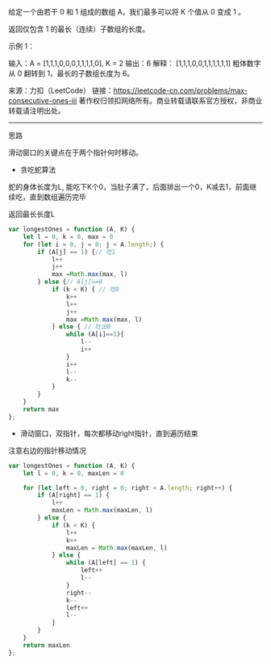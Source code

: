 给定一个由若干 0 和 1 组成的数组 A，我们最多可以将 K 个值从 0 变成 1 。

返回仅包含 1 的最长（连续）子数组的长度。

示例 1：

输入：A = [1,1,1,0,0,0,1,1,1,1,0], K = 2
输出：6
解释： 
[1,1,1,0,0,1,1,1,1,1,1]
粗体数字从 0 翻转到 1，最长的子数组长度为 6。

来源：力扣（LeetCode）
链接：https://leetcode-cn.com/problems/max-consecutive-ones-iii
著作权归领扣网络所有。商业转载请联系官方授权，非商业转载请注明出处。

----

思路

滑动窗口的关键点在于两个指针何时移动。

* 贪吃蛇算法

蛇的身体长度为L, 能吃下K个0，当肚子满了，后面排出一个0，K减去1，前面继续吃，直到数组遍历完毕

返回最长长度L

```javascript
var longestOnes = function (A, K) {
    let l = 0, k = 0, max = 0
    for (let i = 0, j = 0; j < A.length;) {
        if (A[j] == 1) {// 吃1
            l++
            j++
            max =Math.max(max, l)
        } else {// A[j]==0
            if (k < K) { // 吃0
                k++
                l++
                j++
                max =Math.max(max, l)
            } else { // 吐出0
                while (A[i]==1){
                    l--
                    i++
                }
                i++
                l--
                k--
            }
        }
    }
    return max
};
```


* 滑动窗口，双指针，每次都移动right指针，直到遍历结束

注意右边的指针移动情况

```javascript
var longestOnes = function (A, K) {
    let l = 0, k = 0, maxLen = 0

    for (let left = 0, right = 0; right < A.length; right++) {
        if (A[right] == 1) {
            l++
            maxLen = Math.max(maxLen, l)
        } else {
            if (k < K) {
                l++
                k++
                maxLen = Math.max(maxLen, l)
            } else {
                while (A[left] == 1) {
                    left++
                    l--
                }
                right--
                k--
                left++
                l--
            }
        }
    }
    return maxLen
};
```

